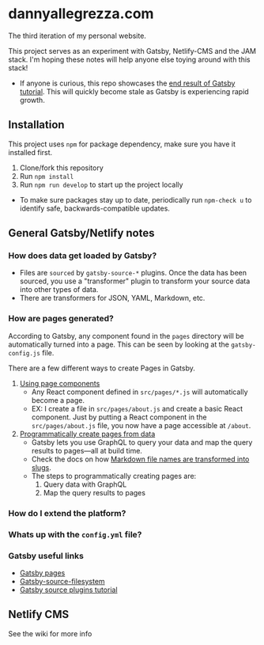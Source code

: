 # dannyallegrezza.com

The third iteration of my personal website.

This project serves as an experiment with Gatsby, Netlify-CMS and the JAM stack. I'm hoping these notes will help anyone else toying around with this stack!

* If anyone is curious, this repo showcases the [end result of Gatsby tutorial](https://github.com/DannyAllegrezza/gatsby-by-doing). This will quickly become stale as Gatsby is experiencing rapid growth.


## Installation
This project uses `npm` for package dependency, make sure you have it installed first.

1. Clone/fork this repository
2. Run `npm install` 
3. Run `npm run develop` to start up the project locally

* To make sure packages stay up to date, periodically run `npm-check u` to identify safe, backwards-compatible updates.

## General Gatsby/Netlify notes

### How does data get loaded by Gatsby?
* Files are `sourced` by `gatsby-source-*` plugins. Once the data has been sourced, you use a "transformer" plugin to transform your source data into other types of data.
* There are transformers for JSON, YAML, Markdown, etc.

### How are pages generated?
According to Gatsby, any component found in the `pages` directory will be automatically turned into a page. This can be seen by looking at the `gatsby-config.js` file.

There are a few different ways to create Pages in Gatsby.

1. [Using page components](https://www.gatsbyjs.org/tutorial/part-one/#-using-page-components)
    * Any React component defined in `src/pages/*.js` will automatically become a page.
    * EX: I create a file in `src/pages/about.js` and create a basic React component. Just by putting a React component in the `src/pages/about.js` file, you now have a page accessible at `/about`.
2. [Programmatically create pages from data](https://www.gatsbyjs.org/tutorial/part-seven/)
    * Gatsby lets you use GraphQL to query your data and map the query results to pages—all at build time. 
    * Check the docs on how [Markdown file names are transformed into slugs](https://www.gatsbyjs.org/tutorial/part-seven/#creating-slugs-for-pages).
    * The steps to programmatically creating pages are:
        1. Query data with GraphQL
        2. Map the query results to pages

### How do I extend the platform?

### Whats up with the `config.yml` file?

### Gatsby useful links

* [Gatsby pages](https://www.gatsbyjs.org/tutorial/part-one/#familiarizing-with-gatsby-pages)
* [Gatsby-source-filesystem](https://www.gatsbyjs.org/packages/gatsby-source-filesystem/)
* [Gatsby source plugins tutorial](https://www.gatsbyjs.org/tutorial/part-five/)

## Netlify CMS

See the wiki for more info